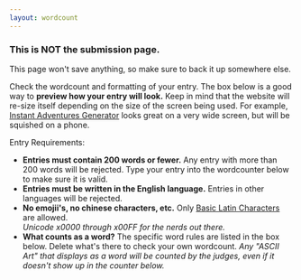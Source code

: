 ```yaml
---
layout: wordcount
---
```

### **This is NOT the submission page.** 

This page won't save anything, so make sure to back it up somewhere else.

Check the wordcount and formatting of your entry. The box below is a good way to **preview how your entry will look.** Keep in mind that the website will re-size itself depending on the size of the screen being used. For example, [Instant Adventures Generator](https://200wordrpg.github.io/2016/supplement/2016/04/14/InstantAdventuresGeneratorpocketedition.html) looks great on a very wide screen, but will be squished on a phone.

Entry Requirements:

* **Entries must contain 200 words or fewer.** Any entry with more than 200 words will be rejected. Type your entry into the wordcounter below to make sure it is valid.
* **Entries must be written in the English language.** Entries in other languages will be rejected.
* **No emojii's, no chinese characters, etc.** Only [Basic Latin Characters](http://www.isthisthingon.org/unicode/?page=X0&subpage=0) are allowed. <br>*Unicode x0000 through x00FF for the nerds out there.*
* **What counts as a word?** The specific word rules are listed in the box below. Delete what's there to check your own wordcount. *Any "ASCII Art" that displays as a word will be counted by the judges, even if it doesn't show up in the counter below.*
